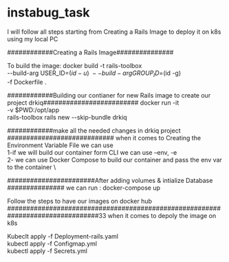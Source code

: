 # instabug_task

I will follow all steps starting from Creating a Rails Image to deploy it on k8s using my local PC


############Creating a Rails Image###############

To build the image:
docker build -t rails-toolbox \
       --build-arg USER_ID=$(id -u)  \
       --build-arg GROUP_ID=$(id -g) \
       -f Dockerfile .
       
############Building our contianer for new Rails image to create our project drkiq#########################
docker run -it \
    -v $PWD:/opt/app \
    rails-toolbox rails new --skip-bundle drkiq
    
############make all the needed changes in drkiq project ############################
when it comes to Creating the Environment Variable File we can use \
1-if we will build our container form CLI we can use –env, -e \
2- we can use Docker Compose to build our container and pass the env var to the container  \

#######################After adding volumes & intialize Database ###############
we can run :
docker-compose up

Follow the steps to have our images on docker hub 
################################################################################33
when it comes to depoly the image on k8s 

 Kubeclt apply -f Deployment-rails.yaml \
 kubectl apply -f Configmap.yml\
 kubectl apply -f Secrets.yml

 
